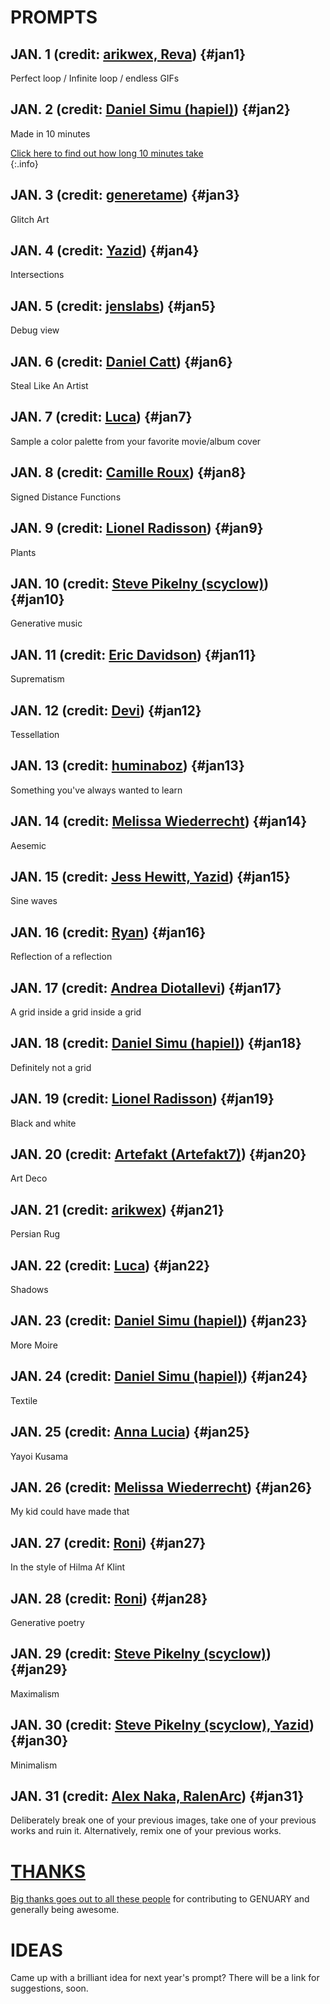 # PROMPTS

## JAN. 1 <span class="credit">(credit: [arikwex, Reva](#))</span> {#jan1}

Perfect loop / Infinite loop / endless GIFs

## JAN. 2 <span class="credit">(credit: [Daniel Simu (hapiel)](#))</span> {#jan2}

Made in 10 minutes

[Click here to find out how long 10 minutes take](https://www.google.com/search?hl=en&q=timer%2010%20minutes)  
{:.info}

## JAN. 3 <span class="credit">(credit: [generetame](#))</span> {#jan3}

Glitch Art

## JAN. 4 <span class="credit">(credit: [Yazid](#))</span> {#jan4}

Intersections

## JAN. 5 <span class="credit">(credit: [jenslabs](#))</span> {#jan5}

Debug view

## JAN. 6 <span class="credit">(credit: [Daniel Catt](#))</span> {#jan6}

Steal Like An Artist

## JAN. 7 <span class="credit">(credit: [Luca](#))</span> {#jan7}

Sample a color palette from your favorite movie/album cover

## JAN. 8 <span class="credit">(credit: [Camille Roux](#))</span> {#jan8}

Signed Distance Functions

## JAN. 9 <span class="credit">(credit: [Lionel Radisson](#))</span> {#jan9}

Plants

## JAN. 10 <span class="credit">(credit: [Steve Pikelny (scyclow)](#))</span> {#jan10}

Generative music

## JAN. 11 <span class="credit">(credit: [Eric Davidson](#))</span> {#jan11}

Suprematism

## JAN. 12 <span class="credit">(credit: [Devi](#))</span> {#jan12}

Tessellation

## JAN. 13 <span class="credit">(credit: [huminaboz](#))</span> {#jan13}

Something you've always wanted to learn

## JAN. 14 <span class="credit">(credit: [Melissa Wiederrecht](#))</span> {#jan14}

Aesemic

## JAN. 15 <span class="credit">(credit: [Jess Hewitt, Yazid](#))</span> {#jan15}

Sine waves

## JAN. 16 <span class="credit">(credit: [Ryan](#))</span> {#jan16}

Reflection of a reflection

## JAN. 17 <span class="credit">(credit: [Andrea Diotallevi](#))</span> {#jan17}

A grid inside a grid inside a grid

## JAN. 18 <span class="credit">(credit: [Daniel Simu (hapiel)](#))</span> {#jan18}

Definitely not a grid

## JAN. 19 <span class="credit">(credit: [Lionel Radisson](#))</span> {#jan19}

Black and white

## JAN. 20 <span class="credit">(credit: [Artefakt (Artefakt7)](#))</span> {#jan20}

Art Deco

## JAN. 21 <span class="credit">(credit: [arikwex](#))</span> {#jan21}

Persian Rug

## JAN. 22 <span class="credit">(credit: [Luca](#))</span> {#jan22}

Shadows

## JAN. 23 <span class="credit">(credit: [Daniel Simu (hapiel)](#))</span> {#jan23}

More Moire

## JAN. 24 <span class="credit">(credit: [Daniel Simu (hapiel)](#))</span> {#jan24}

Textile

## JAN. 25 <span class="credit">(credit: [Anna Lucia](#))</span> {#jan25}

Yayoi Kusama

## JAN. 26 <span class="credit">(credit: [Melissa Wiederrecht](#))</span> {#jan26}

My kid could have made that

## JAN. 27 <span class="credit">(credit: [Roni](#))</span> {#jan27}

In the style of Hilma Af Klint

## JAN. 28 <span class="credit">(credit: [Roni](#))</span> {#jan28}

Generative poetry

## JAN. 29 <span class="credit">(credit: [Steve Pikelny (scyclow)](#))</span> {#jan29}

Maximalism

## JAN. 30 <span class="credit">(credit: [Steve Pikelny (scyclow), Yazid](#))</span> {#jan30}

Minimalism

## JAN. 31 <span class="credit">(credit: [Alex Naka, RalenArc](#))</span> {#jan31}

Deliberately break one of your previous images, take one of your previous works and ruin it. Alternatively, remix one of your previous works.

# [THANKS](thanks)

[Big thanks goes out to all these people](thanks) for contributing to GENUARY and generally being awesome.

# IDEAS

Came up with a brilliant idea for next year's prompt? There will be a link for suggestions, soon.

<script>
  function setHighlight () {
    const now = new Date();
    // The if statement makes sure we only highlight days in January 2023
    // if (now.getFullYear() !== 2023 || now.getMonth() !== 0) return;
    const hash = "#jan" + now.getDate();
    if (!document.location.hash) document.location = hash;
    document.querySelector(hash).classList.add("today");
  }

  // Make sure we aren't trying to do this before
  // the browser has loaded the whole page
  onload=setHighlight;
</script>
